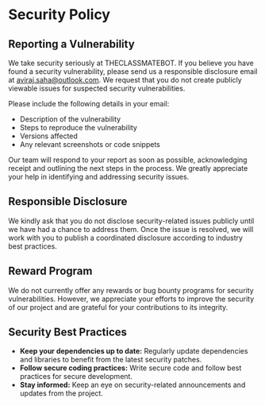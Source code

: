 

# Security Policy

## Reporting a Vulnerability

We take security seriously at THECLASSMATEBOT. If you believe you have found a security vulnerability, please send us a responsible disclosure email at [aviraj.saha@outlook.com](mailto:aviraj.saha@outlook.com). We request that you do not create publicly viewable issues for suspected security vulnerabilities.

Please include the following details in your email:

- Description of the vulnerability
- Steps to reproduce the vulnerability
- Versions affected
- Any relevant screenshots or code snippets

Our team will respond to your report as soon as possible, acknowledging receipt and outlining the next steps in the process. We greatly appreciate your help in identifying and addressing security issues.

## Responsible Disclosure

We kindly ask that you do not disclose security-related issues publicly until we have had a chance to address them. Once the issue is resolved, we will work with you to publish a coordinated disclosure according to industry best practices.

## Reward Program

We do not currently offer any rewards or bug bounty programs for security vulnerabilities. However, we appreciate your efforts to improve the security of our project and are grateful for your contributions to its integrity.

## Security Best Practices

- **Keep your dependencies up to date:** Regularly update dependencies and libraries to benefit from the latest security patches.
- **Follow secure coding practices:** Write secure code and follow best practices for secure development.
- **Stay informed:** Keep an eye on security-related announcements and updates from the project.
